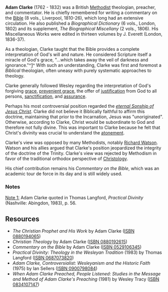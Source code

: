 **Adam Clarke** (1762 - 1832) was a British
[Methodist](Methodism "Methodism") theologian, preacher, and
commentator. He is chiefly remembered for writing a commentary on
the [Bible](Bible "Bible") (8 vols., Liverpool, 1810-26), which
long had an extensive circulation. He also published a
*Biographical Dictionary* (6 vols., London, 1802) and its
supplement, *The Biographical Miscellany* (2 vols., 1806). His
Miscellaneous Works were edited in thirteen volumes by J. Everett
(London, 1836-37).

As a theologian, Clarke taught that the Bible provides a complete
interpretation of God's will and nature. He considered Scripture
itself a miracle of God's grace, "...which takes away the veil of
darkness and ignorance."^[1](#fn_1)^ With such an understanding,
Clarke was first and foremost a *Biblical* theologian, often uneasy
with purely systematic approaches to theology.

Clarke generally followed Wesley regarding the interpretation of
God's forgiving [grace](Grace "Grace"),
[prevenient grace](Universal_prevenient_grace "Universal prevenient grace"),
the offer of [justification](Justification "Justification") from
God to all persons,
[sanctification](Sanctification "Sanctification"), and
[assurance](Assurance_of_salvation "Assurance of salvation").

Perhaps his most controversial position regarded the
*[eternal Sonship of Jesus Christ](Eternal_sonship_of_Christ "Eternal sonship of Christ")*.
Clarke did not believe it Biblically faithful to affirm this
doctrine, maintaining that prior to the Incarnation, Jesus was
"unoriginated". Otherwise, according to Clarke, Christ would be
subordinate to God and therefore not fully divine. This was
important to Clarke because he felt that Christ's divinity was
crucial to understand the [atonement](Atonement "Atonement").

Clarke's view was opposed by many Methodists, notably
[Richard Watson](Richard_Watson "Richard Watson"). Watson and his
allies argued that Clarke's position jeopardized the integrity of
the doctrine of the Trinity. Clarke's view was rejected by
Methodism in favor of the traditional orthodox perspective of
[Christology](Christology "Christology").

His chief contribution remains his *Commentary on the Bible*, which
was an academic tour de force in its day and is still widely used.

### Notes

[Note 1:](#fn_1_back) Adam Clarke quoted in Thomas Langford,
*Practical Divinity* (Nashville: Abingdon, 1983), p. 56.

## Resources

-   *The Christian Prophet and His Work* by Adam Clarke
    ([ISBN 0880194065](http://www.theopedia.com/Special:BookSources/0880194065))
-   *Christian Theology* by Adam Clarke
    ([ISBN 0880192615](http://www.theopedia.com/Special:BookSources/0880192615))
-   *Commentary on the Bible* by Adam Clarke
    ([ISBN 0529106345](http://www.theopedia.com/Special:BookSources/0529106345))
-   *Practical Divinity: Theology in the Wesleyan Tradition* (1983)
    by Thomas Langford
    ([ISBN 0687073820](http://www.theopedia.com/Special:BookSources/0687073820))
-   *Adam Clarke, Controversialist: Wesleyanism and the Historic Faith*
    (1975) by Ian Sellers
    ([ISBN 0900798084](http://www.theopedia.com/Special:BookSources/0900798084))
-   *When Adam Clarke Preached, People Listened: Studies in the Message and Method of Adam Clarke's Preaching*
    (1981) by Wesley Tracy
    ([ISBN 0834107147](http://www.theopedia.com/Special:BookSources/0834107147))



